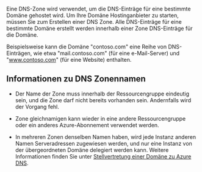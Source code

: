 Eine DNS-Zone wird verwendet, um die DNS-Einträge für eine bestimmte Domäne gehostet wird. Um Ihre Domäne Hostinganbieter zu starten, müssen Sie zum Erstellen einer DNS Zone. Alle DNS-Einträge für eine bestimmte Domäne erstellt werden innerhalb einer Zone DNS-Einträge für die Domäne. 

Beispielsweise kann die Domäne "contoso.com" eine Reihe von DNS-Einträgen, wie etwa "mail.contoso.com" (für eine e-Mail-Server) und "www.contoso.com" (für eine Website) enthalten. 


## <a name="a-namenamesaabout-dns-zone-names"></a><a name="names"></a>Informationen zu DNS Zonennamen
 
- Der Name der Zone muss innerhalb der Ressourcengruppe eindeutig sein, und die Zone darf nicht bereits vorhanden sein. Andernfalls wird der Vorgang fehl.

- Zone gleichnamigen kann wieder in eine andere Ressourcengruppe oder ein anderes Azure-Abonnement verwendet werden. 

- In mehreren Zonen denselben Namen haben, wird jede Instanz anderen Namen Serveradressen zugewiesen werden, und nur eine Instanz von der übergeordneten Domäne delegiert werden kann. Weitere Informationen finden Sie unter [Stellvertretung einer Domäne zu Azure DNS](../articles/dns/dns-domain-delegation.md).